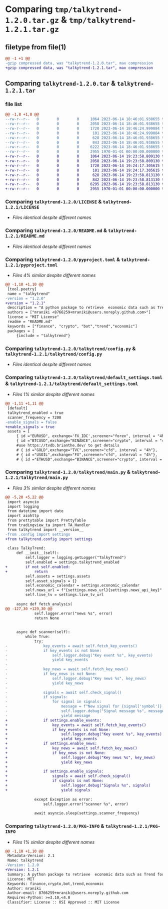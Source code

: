 # Comparing `tmp/talkytrend-1.2.0.tar.gz` & `tmp/talkytrend-1.2.1.tar.gz`

## filetype from file(1)

```diff
@@ -1 +1 @@
-gzip compressed data, was "talkytrend-1.2.0.tar", max compression
+gzip compressed data, was "talkytrend-1.2.1.tar", max compression
```

## Comparing `talkytrend-1.2.0.tar` & `talkytrend-1.2.1.tar`

### file list

```diff
@@ -1,8 +1,8 @@
--rw-r--r--   0        0        0     1064 2023-06-14 18:46:01.938655 talkytrend-1.2.0/LICENSE
--rw-r--r--   0        0        0     2058 2023-06-14 18:46:01.938655 talkytrend-1.2.0/README.md
--rw-r--r--   0        0        0     1720 2023-06-14 18:46:24.999084 talkytrend-1.2.0/pyproject.toml
--rw-r--r--   0        0        0      101 2023-06-14 18:46:24.999084 talkytrend-1.2.0/talkytrend/__init__.py
--rw-r--r--   0        0        0      628 2023-06-14 18:46:01.938655 talkytrend-1.2.0/talkytrend/config.py
--rw-r--r--   0        0        0      843 2023-06-14 18:46:01.938655 talkytrend-1.2.0/talkytrend/default_settings.toml
--rw-r--r--   0        0        0     6222 2023-06-14 18:46:01.938655 talkytrend-1.2.0/talkytrend/main.py
--rw-r--r--   0        0        0     2955 1970-01-01 00:00:00.000000 talkytrend-1.2.0/PKG-INFO
+-rw-r--r--   0        0        0     1064 2023-06-14 19:23:58.809130 talkytrend-1.2.1/LICENSE
+-rw-r--r--   0        0        0     2058 2023-06-14 19:23:58.809130 talkytrend-1.2.1/README.md
+-rw-r--r--   0        0        0     1720 2023-06-14 19:24:17.305615 talkytrend-1.2.1/pyproject.toml
+-rw-r--r--   0        0        0      101 2023-06-14 19:24:17.305615 talkytrend-1.2.1/talkytrend/__init__.py
+-rw-r--r--   0        0        0      628 2023-06-14 19:23:58.813130 talkytrend-1.2.1/talkytrend/config.py
+-rw-r--r--   0        0        0      842 2023-06-14 19:23:58.813130 talkytrend-1.2.1/talkytrend/default_settings.toml
+-rw-r--r--   0        0        0     6295 2023-06-14 19:23:58.813130 talkytrend-1.2.1/talkytrend/main.py
+-rw-r--r--   0        0        0     2955 1970-01-01 00:00:00.000000 talkytrend-1.2.1/PKG-INFO
```

### Comparing `talkytrend-1.2.0/LICENSE` & `talkytrend-1.2.1/LICENSE`

 * *Files identical despite different names*

### Comparing `talkytrend-1.2.0/README.md` & `talkytrend-1.2.1/README.md`

 * *Files identical despite different names*

### Comparing `talkytrend-1.2.0/pyproject.toml` & `talkytrend-1.2.1/pyproject.toml`

 * *Files 4% similar despite different names*

```diff
@@ -1,10 +1,10 @@
 [tool.poetry]
 name = "talkytrend"
-version = "1.2.0"
+version = "1.2.1"
 description = "A python package to retrieve  economic data such as Trend for any financial symbol."
 authors = ["mraniki <8766259+mraniki@users.noreply.github.com>"]
 license = "MIT License"
 readme = "README.md"
 keywords = ["finance", "crypto", "bot","trend","economic"]
 packages = [
     {include = "talkytrend"}
```

### Comparing `talkytrend-1.2.0/talkytrend/config.py` & `talkytrend-1.2.1/talkytrend/config.py`

 * *Files identical despite different names*

### Comparing `talkytrend-1.2.0/talkytrend/default_settings.toml` & `talkytrend-1.2.1/talkytrend/default_settings.toml`

 * *Files 1% similar despite different names*

```diff
@@ -1,11 +1,11 @@
 [default]
 talkytrend_enabled = true
 scanner_frequency = 7200
-enable_signals = false
+enable_signals = true
 assets = [
     { id ="EURUSD", exchange='FX_IDC',screener="forex", interval = "4h" },
     { id ="BTCUSD",exchange="BINANCE",screener="crypto", interval = "4h"},
     #use https://tvdb.brianthe.dev/ to get details
     # { id ="GOLD",exchange="TVC",screener="cfd", interval = "4h"},
     # { id ="USOIL",exchange="FX",screener="cfd", interval = "4h"},
     # { id ="ETHUSD",exchange="BINANCE",screener="crypto", interval = "4h"},
```

### Comparing `talkytrend-1.2.0/talkytrend/main.py` & `talkytrend-1.2.1/talkytrend/main.py`

 * *Files 3% similar despite different names*

```diff
@@ -5,20 +5,22 @@
 import asyncio
 import logging
 from datetime import date
 import aiohttp
 from prettytable import PrettyTable
 from tradingview_ta import TA_Handler
 from talkytrend import __version__
-from .config import settings
+from talkytrend.config import settings
 
 class TalkyTrend:
     def __init__(self):
         self.logger = logging.getLogger("TalkyTrend")
         self.enabled = settings.talkytrend_enabled
+        if not self.enabled:
+            return
         self.assets = settings.assets
         self.asset_signals = {}
         self.economic_calendar = settings.economic_calendar
         self.news_url = f"{settings.news_url}{settings.news_api_key}" if settings.news_api_key else None
         self.live_tv = settings.live_tv_url
 
     async def fetch_analysis(
@@ -127,30 +129,30 @@
             self.logger.error("news %s", error)
             return None
 
 
     async def scanner(self):
         while True:
             try:
-                key_events = await self.fetch_key_events()
-                if key_events is not None:
-                    self.logger.debug("Key event %s", key_events)
-                    yield key_events
-
-                key_news = await self.fetch_key_news()
-                if key_news is not None:
-                    self.logger.debug("Key news %s", key_news)
-                    yield key_news
-
-                signals = await self.check_signal()
-                if signals:
-                    for signal in signals:
-                        message = f"New signal for {signal['symbol']} ({signal['interval']}): {signal['signal']}"
-                        self.logger.debug("Signal message %s", message)
-                        yield message
+                if settings.enable_events:
+                    key_events = await self.fetch_key_events()
+                    if key_events is not None:
+                        self.logger.debug("Key event %s", key_events)
+                        yield key_events
+                if settings.enable_news:
+                    key_news = await self.fetch_key_news()
+                    if key_news is not None:
+                        self.logger.debug("Key news %s", key_news)
+                        yield key_news
+
+                if settings.enable_signals:
+                    signals = await self.check_signal()
+                    if signals is not None:
+                        self.logger.debug("Signals %s", signals)
+                        yield signals
 
             except Exception as error:
                 self.logger.error("scanner %s", error)
 
             await asyncio.sleep(settings.scanner_frequency)
```

### Comparing `talkytrend-1.2.0/PKG-INFO` & `talkytrend-1.2.1/PKG-INFO`

 * *Files 1% similar despite different names*

```diff
@@ -1,10 +1,10 @@
 Metadata-Version: 2.1
 Name: talkytrend
-Version: 1.2.0
+Version: 1.2.1
 Summary: A python package to retrieve  economic data such as Trend for any financial symbol.
 License: MIT
 Keywords: finance,crypto,bot,trend,economic
 Author: mraniki
 Author-email: 8766259+mraniki@users.noreply.github.com
 Requires-Python: >=3.10,<4.0
 Classifier: License :: OSI Approved :: MIT License
```

